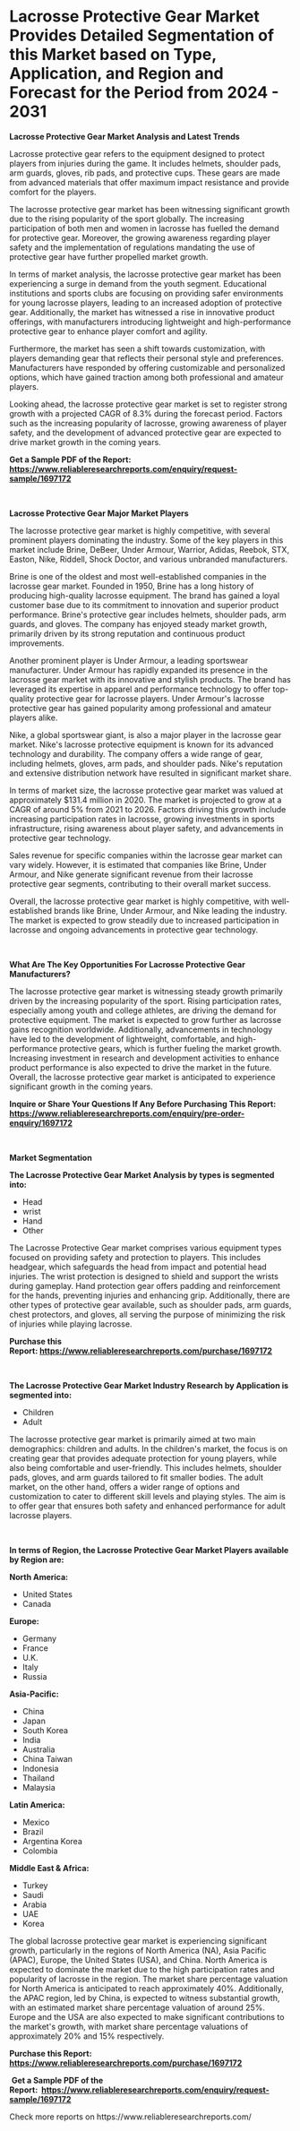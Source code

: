 <p><h1>Lacrosse Protective Gear Market Provides Detailed Segmentation of this Market based on Type, Application, and Region and Forecast for the Period from 2024 - 2031</h1></p><p><strong>Lacrosse Protective Gear Market Analysis and Latest Trends</strong></p>
<p><p>Lacrosse protective gear refers to the equipment designed to protect players from injuries during the game. It includes helmets, shoulder pads, arm guards, gloves, rib pads, and protective cups. These gears are made from advanced materials that offer maximum impact resistance and provide comfort for the players.</p><p>The lacrosse protective gear market has been witnessing significant growth due to the rising popularity of the sport globally. The increasing participation of both men and women in lacrosse has fuelled the demand for protective gear. Moreover, the growing awareness regarding player safety and the implementation of regulations mandating the use of protective gear have further propelled market growth.</p><p>In terms of market analysis, the lacrosse protective gear market has been experiencing a surge in demand from the youth segment. Educational institutions and sports clubs are focusing on providing safer environments for young lacrosse players, leading to an increased adoption of protective gear. Additionally, the market has witnessed a rise in innovative product offerings, with manufacturers introducing lightweight and high-performance protective gear to enhance player comfort and agility.</p><p>Furthermore, the market has seen a shift towards customization, with players demanding gear that reflects their personal style and preferences. Manufacturers have responded by offering customizable and personalized options, which have gained traction among both professional and amateur players.</p><p>Looking ahead, the lacrosse protective gear market is set to register strong growth with a projected CAGR of 8.3% during the forecast period. Factors such as the increasing popularity of lacrosse, growing awareness of player safety, and the development of advanced protective gear are expected to drive market growth in the coming years.</p></p>
<p><strong>Get a Sample PDF of the Report:&nbsp; <a href="https://www.reliableresearchreports.com/enquiry/request-sample/1697172">https://www.reliableresearchreports.com/enquiry/request-sample/1697172</a></strong></p>
<p>&nbsp;</p>
<p><strong>Lacrosse Protective Gear Major Market Players</strong></p>
<p><p>The lacrosse protective gear market is highly competitive, with several prominent players dominating the industry. Some of the key players in this market include Brine, DeBeer, Under Armour, Warrior, Adidas, Reebok, STX, Easton, Nike, Riddell, Shock Doctor, and various unbranded manufacturers.</p><p>Brine is one of the oldest and most well-established companies in the lacrosse gear market. Founded in 1950, Brine has a long history of producing high-quality lacrosse equipment. The brand has gained a loyal customer base due to its commitment to innovation and superior product performance. Brine's protective gear includes helmets, shoulder pads, arm guards, and gloves. The company has enjoyed steady market growth, primarily driven by its strong reputation and continuous product improvements.</p><p>Another prominent player is Under Armour, a leading sportswear manufacturer. Under Armour has rapidly expanded its presence in the lacrosse gear market with its innovative and stylish products. The brand has leveraged its expertise in apparel and performance technology to offer top-quality protective gear for lacrosse players. Under Armour's lacrosse protective gear has gained popularity among professional and amateur players alike.</p><p>Nike, a global sportswear giant, is also a major player in the lacrosse gear market. Nike's lacrosse protective equipment is known for its advanced technology and durability. The company offers a wide range of gear, including helmets, gloves, arm pads, and shoulder pads. Nike's reputation and extensive distribution network have resulted in significant market share.</p><p>In terms of market size, the lacrosse protective gear market was valued at approximately $131.4 million in 2020. The market is projected to grow at a CAGR of around 5% from 2021 to 2026. Factors driving this growth include increasing participation rates in lacrosse, growing investments in sports infrastructure, rising awareness about player safety, and advancements in protective gear technology.</p><p>Sales revenue for specific companies within the lacrosse gear market can vary widely. However, it is estimated that companies like Brine, Under Armour, and Nike generate significant revenue from their lacrosse protective gear segments, contributing to their overall market success.</p><p>Overall, the lacrosse protective gear market is highly competitive, with well-established brands like Brine, Under Armour, and Nike leading the industry. The market is expected to grow steadily due to increased participation in lacrosse and ongoing advancements in protective gear technology.</p></p>
<p>&nbsp;</p>
<p><strong>What Are The Key Opportunities For Lacrosse Protective Gear Manufacturers?</strong></p>
<p><p>The lacrosse protective gear market is witnessing steady growth primarily driven by the increasing popularity of the sport. Rising participation rates, especially among youth and college athletes, are driving the demand for protective equipment. The market is expected to grow further as lacrosse gains recognition worldwide. Additionally, advancements in technology have led to the development of lightweight, comfortable, and high-performance protective gears, which is further fueling the market growth. Increasing investment in research and development activities to enhance product performance is also expected to drive the market in the future. Overall, the lacrosse protective gear market is anticipated to experience significant growth in the coming years.</p></p>
<p><strong>Inquire or Share Your Questions If Any Before Purchasing This Report: <a href="https://www.reliableresearchreports.com/enquiry/pre-order-enquiry/1697172">https://www.reliableresearchreports.com/enquiry/pre-order-enquiry/1697172</a></strong></p>
<p>&nbsp;</p>
<p><strong>Market Segmentation</strong></p>
<p><strong>The Lacrosse Protective Gear Market Analysis by types is segmented into:</strong></p>
<p><ul><li>Head</li><li>wrist</li><li>Hand</li><li>Other</li></ul></p>
<p><p>The Lacrosse Protective Gear market comprises various equipment types focused on providing safety and protection to players. This includes headgear, which safeguards the head from impact and potential head injuries. The wrist protection is designed to shield and support the wrists during gameplay. Hand protection gear offers padding and reinforcement for the hands, preventing injuries and enhancing grip. Additionally, there are other types of protective gear available, such as shoulder pads, arm guards, chest protectors, and gloves, all serving the purpose of minimizing the risk of injuries while playing lacrosse.</p></p>
<p><strong>Purchase this Report:&nbsp;<a href="https://www.reliableresearchreports.com/purchase/1697172">https://www.reliableresearchreports.com/purchase/1697172</a></strong></p>
<p>&nbsp;</p>
<p><strong>The Lacrosse Protective Gear Market Industry Research by Application is segmented into:</strong></p>
<p><ul><li>Children</li><li>Adult</li></ul></p>
<p><p>The lacrosse protective gear market is primarily aimed at two main demographics: children and adults. In the children's market, the focus is on creating gear that provides adequate protection for young players, while also being comfortable and user-friendly. This includes helmets, shoulder pads, gloves, and arm guards tailored to fit smaller bodies. The adult market, on the other hand, offers a wider range of options and customization to cater to different skill levels and playing styles. The aim is to offer gear that ensures both safety and enhanced performance for adult lacrosse players.</p></p>
<p>&nbsp;</p>
<p><strong>In terms of Region, the Lacrosse Protective Gear Market Players available by Region are:</strong></p>
<p>
    <p> <strong> North America: </strong>
        <ul>
            <li>United States</li>
            <li>Canada</li>
        </ul>
        </p> 
    <p> <strong> Europe: </strong>
        <ul>
            <li>Germany</li>
            <li>France</li>
            <li>U.K.</li>
            <li>Italy</li>
            <li>Russia</li>
        </ul>
        </p> 
    <p> <strong> Asia-Pacific: </strong>
        <ul>
            <li>China</li>
            <li>Japan</li>
            <li>South Korea</li>
            <li>India</li>
            <li>Australia</li>
            <li>China Taiwan</li>
            <li>Indonesia</li>
            <li>Thailand</li>
            <li>Malaysia</li>
        </ul>
        </p> 
    <p> <strong> Latin America: </strong>
        <ul>
            <li>Mexico</li>
            <li>Brazil</li>
            <li>Argentina Korea</li>
            <li>Colombia</li>
        </ul>
        </p> 
    <p> <strong> Middle East & Africa: </strong>
        <ul>
            <li>Turkey</li>
            <li>Saudi</li>
            <li>Arabia</li>
            <li>UAE</li>
            <li>Korea</li>
        </ul>
    </p>
    </p>
<p><p>The global lacrosse protective gear market is experiencing significant growth, particularly in the regions of North America (NA), Asia Pacific (APAC), Europe, the United States (USA), and China. North America is expected to dominate the market due to the high participation rates and popularity of lacrosse in the region. The market share percentage valuation for North America is anticipated to reach approximately 40%. Additionally, the APAC region, led by China, is expected to witness substantial growth, with an estimated market share percentage valuation of around 25%. Europe and the USA are also expected to make significant contributions to the market's growth, with market share percentage valuations of approximately 20% and 15% respectively.</p></p>
<p><strong>Purchase this Report: <a href="https://www.reliableresearchreports.com/purchase/1697172">https://www.reliableresearchreports.com/purchase/1697172</a></strong></p>
<p>&nbsp;<strong>Get a Sample PDF of the Report:&nbsp;&nbsp;<a href="https://www.reliableresearchreports.com/enquiry/request-sample/1697172">https://www.reliableresearchreports.com/enquiry/request-sample/1697172</a></strong></p>
<p><strong></strong></p>
<p>Check more reports on https://www.reliableresearchreports.com/</p>